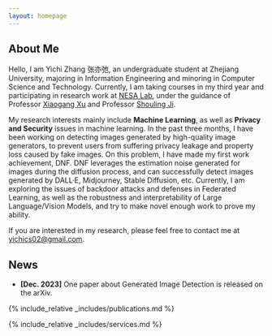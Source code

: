 ```yaml
---
layout: homepage
---
```


## About Me

Hello, I am Yichi Zhang 张亦弛, an undergraduate student at Zhejiang University, majoring in Information Engineering and minoring in Computer Science and Technology. Currently, I am taking courses in my third year and participating in research work at [NESA Lab](https://nesa.zju.edu.cn/), under the guidance of Professor [Xiaogang Xu](https://scholar.google.com/citations?user=R65xDQwAAAAJ&hl=zh-CN&oi=ao) and Professor [Shouling Ji](https://scholar.google.com/citations?user=5HoF_9oAAAAJ&hl=zh-CN&oi=ao).

<!-- 我是张亦弛，一名浙江大学的本科生，在信息与电子工程学院主修信息工程，在计算机科学与技术学院辅修计算机科学与技术专业。目前我正在修读大三的课程，同时在NESA Lab参加科研工作，我接受徐晓刚教授和纪守领教授的指导。 -->

My research interests mainly include **Machine Learning**, as well as **Privacy and Security** issues in machine learning. In the past three months, I have been working on detecting images generated by high-quality image generators, to prevent users from suffering privacy leakage and property loss caused by fake images. On this problem, I have made my first work achievement, DNF. DNF leverages the estimation noise generated for images during the diffusion process, and can successfully detect images generated by DALL·E, Midjourney, Stable Diffusion, etc. Currently, I am exploring the issues of backdoor attacks and defenses in Federated Learning, as well as the robustness and interpretability of Large Language/Vision Models, and try to make novel enough work to prove my ability.

<!-- 目前，我正在探究联邦学习中的后门攻防问题以及大模型的鲁棒性和可解释性问题 -->

If you are interested in my research, please feel free to contact me at yichics02@gmail.com.

<!-- 如果你对我或者我的研究感兴趣，欢迎通过yichics02@gmail.com与我联系。 -->

## News

- **[Dec. 2023]** One paper about Generated Image Detection is released on the arXiv.

{% include_relative _includes/publications.md %}

{% include_relative _includes/services.md %}

